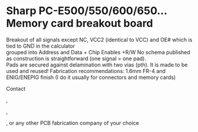 # Sharp PC-E500/550/600/650... Memory card breakout board
Breakout of all signals except NC, VCC2 (identical to VCC) and OE# which is tied to GND in the calculator<br>
grouped into Address and Data + Chip Enables +R/W
No schema published as construction is straightforward (one signal = one pad). <br>
Pads are secured against delamination with two vias (pth). It is made to be used and reused!
Fabrication recommendations: 1.6mm FR-4 and ENIG/ENEPIG finish (I do it usually for connectors and memory cards)

Contact 

[JLCPCB]: https://jlcpcb.com/

, 

[PCBWay]: https://pcbway.com/

 , 

[OSHPark]: https://oshpark.com/

, or any other PCB fabrication company of your choice